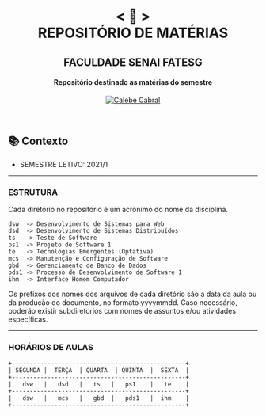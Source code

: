 <h1 align="center">
    < 📜 > <br>
REPOSITÓRIO DE MATÉRIAS
</h1>
    <h2 align="center">
    FACULDADE SENAI FATESG
    </h2>
<h4 align="center">
Repositório destinado as matérias do semestre
</h4>

<p align="center">
  <a href="https://github.com/jhonathandosreis">
    <img alt="Calebe Cabral" src="https://img.shields.io/badge/Jhonathan dos Reis-M.4-blue">
  </a>
</p>
<br>

## 📚 Contexto

- SEMESTRE LETIVO: 2021/1

---

### ESTRUTURA

Cada diretório no repositório é um acrônimo do nome da disciplina.

```
dsw  -> Desenvolvimento de Sistemas para Web
dsd  -> Desenvolvimento de Sistemas Distribuídos
ts   -> Teste de Software
ps1  -> Projeto de Software 1
te   -> Tecnologias Emergentes (Optativa)
mcs  -> Manutenção e Configuração de Software
gbd  -> Gerenciamento de Banco de Dados
pds1 -> Processo de Desenvolvimento de Software 1
ihm  -> Interface Homem Computador

```
 Os prefixos dos nomes dos arquivos de cada diretório são a data da aula ou da produção do documento, no formato yyyymmdd. Caso necessário, poderão existir subdiretorios com nomes de assuntos e/ou atividades específicas. 

---
### HORÁRIOS DE AULAS

```
+-------------------------------------------------+
| SEGUNDA |  TERÇA  | QUARTA  | QUINTA  |  SEXTA  |
+-------------------------------------------------+
|   dsw   |   dsd   |   ts   |   ps1    |   te    |
+-------------------------------------------------+
|   dsw   |   mcs   |   gbd  |   pds1   |  ihm    |
+-------------------------------------------------+
```
